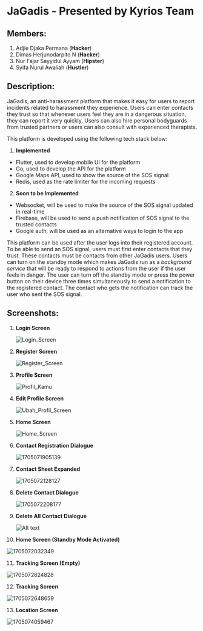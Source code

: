 # JaGadis - Presented by Kyrios Team

## Members:

1. Adjie Djaka Permana (**Hacker**)
2. Dimas Herjunodarpito N (**Hacker**)
3. Nur Fajar Sayyidul Ayyam (**Hipster**)
4. Syifa Nurul Awaliah (**Hustler**)

## Description:

JaGadis, an anti-harassment platform that makes it easy for users to report incidents related to harassment they experience. Users can enter contacts they trust so that whenever users feel they are in a dangerous situation, they can report it very quickly. Users can also hire personal bodyguards from trusted partners or users can also consult with experienced therapists.

This platform is developed using the following tech stack below:

1. **Implemented**

- Flutter, used to develop mobile UI for the platform
- Go, used to develop the API for the platform
- Google Maps API, used to show the source of the SOS signal
- Redis, used as the rate limiter for the incoming requests

2. **Soon to be Implemented**

- Websocket, will be used to make the source of the SOS signal updated in real-time
- Firebase, will be used to send a push notification of SOS signal to the trusted contacts
- Google auth, will be used as an alternative ways to login to the app

This platform can be used after the user logs into their registered account. To be able to send an SOS signal, users must first enter contacts that they trust. These contacts must be contacts from other JaGadis users. Users can turn on the standby mode which makes JaGadis run as a _background service_ that will be ready to respond to actions from the user if the user feels in danger. The user can turn off the standby mode or press the power button on their device three times simultaneously to send a notification to the registered contact. The contact who gets the notification can track the user who sent the SOS signal.

## Screenshots:

1. **Login Screen**

   ![Login_Screen](image/README/login_screen.png)

2. **Register Screen**

   ![Register_Screen](image/README/register_screen.png)

3. **Profile Screen**

   ![Profil_Kamu](image/README/profil_kamu.png)

4. **Edit Profile Screen**

   ![Ubah_Profil_Screen](image/README/ubah_profil.png)

5. **Home Screen**

   ![Home_Screen](image/README/1705071810236.png)

6. **Contact Registration Dialogue**

   ![1705071905139](image/README/1705071905139.png)

7. **Contact Sheet Expanded**

   ![1705072128127](image/README/1705072128127.png)

8. **Delete Contact Dialogue**

   ![1705072208177](image/README/1705072208177.png)

9. **Delete All Contact Dialogue**

   ![Alt text](iamge/README/image.png)

10. **Home Screen (Standby Mode Activated)**

![1705072032349](image/README/1705072032349.png)

11. **Tracking Screen (Empty)**

![1705072624828](image/README/1705072624828.png)

12. **Tracking Screen**

![1705072648659](image/README/1705072648659.png)

13. **Location Screen**

![1705074059467](image/README/1705074059467.png)
